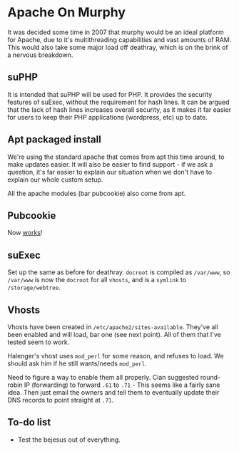 # Apache On Murphy
It was decided some time in 2007 that murphy would be an ideal platform for
Apache, due to it's multithreading capabilities and vast amounts of RAM. This
would also take some major load off deathray, which is on the brink of a nervous
breakdown.

## suPHP
It is intended that suPHP will be used for PHP. It provides the security
features of suExec, without the requirement for hash lines. It can be argued
that the lack of hash lines increases overall security, as it makes it far
easier for users to keep their PHP applications (wordpress, etc) up to date.

## Apt packaged install
We're using the standard apache that comes from apt this time around, to make
updates easier. It will also be easier to find support - if we ask a question,
it's far easier to explain our situation when we don't have to explain our whole
custom setup.

All the apache modules (bar pubcookie) also come from apt.

## Pubcookie
Now [works](pubcookie)!

## suExec
Set up the same as before for deathray. `docroot` is compiled as `/var/www`, so
`/var/www` is now the `docroot` for all `vhosts`, and is a `symlink` to
`/storage/webtree`.

## Vhosts
Vhosts have been created in `/etc/apache2/sites-available`. They've all been
enabled and will load, bar one (see next point). All of them that I've tested
seem to work.

Halenger's vhost uses `mod_perl` for some reason, and refuses to load. We should
ask him if he still wants/needs `mod_perl`.

Need to figure a way to enable them all properly. Cian suggested round-robin IP
(forwarding) to forward `.61` to `.71` - This seems like a fairly sane idea.
Then just email the owners and tell them to eventually update their DNS records
to point straight at `.71`.

## To-do list
* Test the bejesus out of everything.
